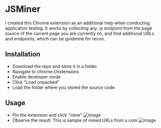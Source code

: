 # JSMiner
I created this Chrome extension as an additional help when conducting application testing. It works by collecting any .js endpoint from the page source of the current page you are currently on, and find additional URLs and endpoints, which can be goldmine for recon.

## Installation
- Download the repo and store it in a folder.
- Navigate to chrome://extensions
- Enable developer mode
- Click "Load unpacked"
- Load the folder where you stored the source code

## Usage
- Pin the extension and click "mine"
![image](https://github.com/user-attachments/assets/4d62e150-7de8-4d82-8e21-ba2e833c7dd6)
- Observe the result: This is sample of mined URLs from x.com
![image](https://github.com/user-attachments/assets/f6e51b95-ae33-4948-84a9-9b607154d0ff)

